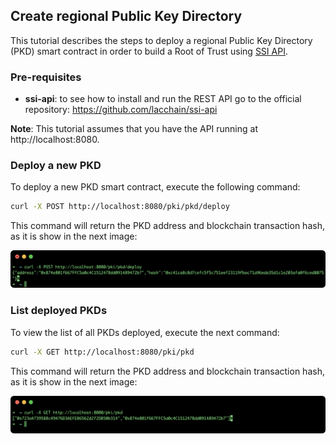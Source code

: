 ## Create regional Public Key Directory

This tutorial describes the steps to deploy a regional Public Key Directory (PKD) smart contract in order to build a Root of Trust using [SSI API](https://github.com/lacchain/ssi-api).

### Pre-requisites

- **ssi-api**: to see how to install and run the REST API go to the official repository: https://github.com/lacchain/ssi-api

**Note**: This tutorial assumes that you have the API running at http://localhost:8080.

### Deploy a new PKD

To deploy a new PKD smart contract, execute the following command:

```bash
curl -X POST http://localhost:8080/pki/pkd/deploy
```

This command will return the PKD address and blockchain transaction hash, as it is show in the next image:

![PKD deploy](./images/pkd_deploy.png)

### List deployed PKDs

To view the list of all PKDs deployed, execute the next command:

```bash
curl -X GET http://localhost:8080/pki/pkd
```

This command will return the PKD address and blockchain transaction hash, as it is show in the next image:

![PKD list](./images/pkd_list.png)

